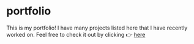 # portfolio

This is my portfolio! I have many projects listed here that I have recently worked on. Feel free to check it out by clicking 👉 [here](https://brian-walvoord.com)
